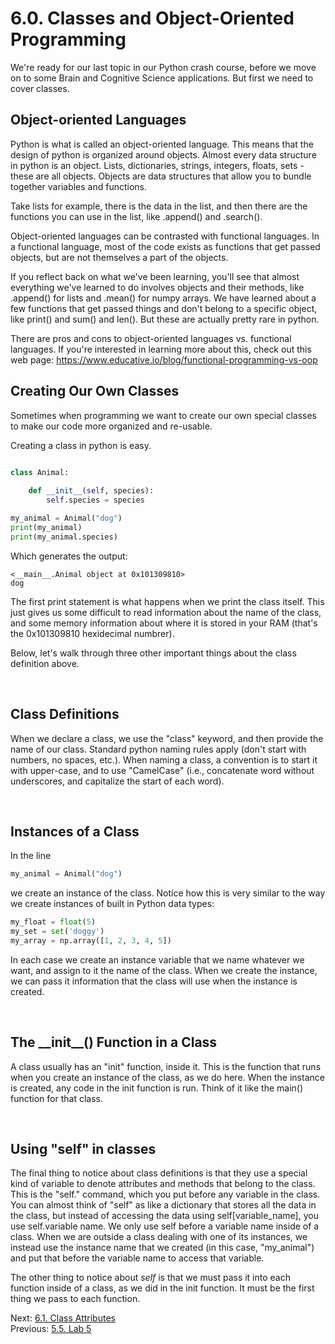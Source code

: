 # 6.0. Classes and Object-Oriented Programming

We're ready for our last topic in our Python crash course, before we move on to some Brain and Cognitive Science 
applications. But first we need to cover classes.


## Object-oriented Languages
Python is what is called an object-oriented language. This means that the design of python is organized around objects.
Almost every data structure in python is an object. Lists, dictionaries, strings, integers, floats, sets - these are 
all objects. Objects are data structures that allow you to bundle together variables and functions.

Take lists for example, there is the data in the list, and then there are the functions you can use in the list, like 
.append() and .search().

Object-oriented languages can be contrasted with functional languages. In a functional language, most of the code exists 
as functions that get passed objects, but are not themselves a part of the objects.

If you reflect back on what we've been learning, you'll see that almost everything we've learned to do involves objects 
and their methods, like .append() for lists and .mean() for numpy arrays. We have learned about a few functions that get 
passed things and don't belong to a specific object, like print() and sum() and len(). But these are actually pretty 
rare in python.

There are pros and cons to object-oriented languages vs. functional languages. If you're interested in learning more 
about this, check out this web page:
https://www.educative.io/blog/functional-programming-vs-oop

## Creating Our Own Classes

Sometimes when programming we want to create our own special classes to make our code more organized and re-usable.

Creating a class in python is easy.
```python

class Animal:
    
    def __init__(self, species):
        self.species = species

my_animal = Animal("dog")
print(my_animal)
print(my_animal.species)
```
Which generates the output:
```text
<__main__.Animal object at 0x101309810>
dog
```
The first print statement is what happens when we print the class itself. This just gives us some difficult to read 
information about the name of the class, and some memory information about where it is stored in your RAM (that's the
0x101309810 hexidecimal numbrer). 

Below, let's walk through three other important things about the class definition above.

<br>

## Class Definitions
When we declare a class, we use the "class" keyword, and then provide the name of our class.
Standard python naming rules apply (don't start with numbers, no spaces, etc.). When naming a class, a convention is to 
start it with upper-case, and to use "CamelCase" (i.e., concatenate word without underscores, and capitalize the start 
of each word).

<br>

## Instances of a Class
In the line 
```python
my_animal = Animal("dog")
```
we create an instance of the class. Notice how this is very similar to the way we create instances of built in Python
data types:
```python
my_float = float(5)
my_set = set('doggy')
my_array = np.array([1, 2, 3, 4, 5])
```
In each case we create an instance variable that we name whatever we want, and assign to it the name of the class.
When we create the instance, we can pass it information that the class will use when the instance is created.

<br>

## The \_\_init\_\_() Function in a Class
A class usually has an "init" function, inside it. This is the function that runs when you create an instance 
of the class, as we do here. When the instance is created,  any code in the init function is run.
Think of it like the main() function for that class.


<br>

## Using "self" in classes
The final thing to notice about class definitions is that they use a special kind of variable to denote attributes and 
methods that belong to the class. This is the "self." command, which you put before any variable in the class. You can 
almost think of "self" as like a dictionary that stores all the data in the class, but instead of accessing the data 
using self[variable_name], you use self.variable name. We only use self before a variable name inside of a class. When 
we are outside a class dealing with one of its instances, we instead use the instance name that we created (in this case, 
"my_animal") and put that before the variable name to access that variable.

The other thing to notice about _self_ is that we must pass it into each function inside of a class, as we did in the 
init function. It must be the first thing we pass to each function. 

Next: [6.1. Class Attributes](6.1.%20Class%20Attributes.md)<br>
Previous: [5.5. Lab 5](../CH05/5.5.%20Lab%205.md)
